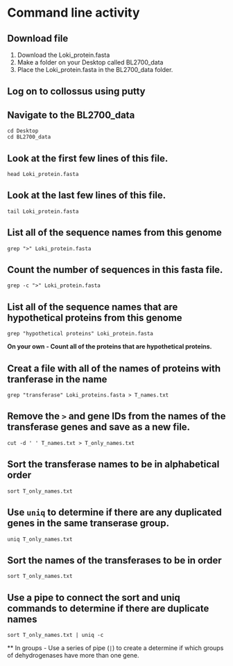 # Command line activity

## Download file 
1. Download the Loki_protein.fasta  
1. Make a folder on your Desktop called BL2700_data
1. Place the Loki_protein.fasta in the BL2700_data folder.

## Log on to collossus using putty

## Navigate to the BL2700_data
```{BASH}
cd Desktop
cd BL2700_data
```
## Look at the first few lines of this file.
```{BASH}
head Loki_protein.fasta
```

## Look at the last few lines of this file.
```{BASH}
tail Loki_protein.fasta
```

## List all of the sequence names from this genome
```{BASH}
grep ">" Loki_protein.fasta
```

## Count the number of sequences in this fasta file.
```{BASH}
grep -c ">" Loki_protein.fasta
```

## List all of the sequence names that are hypothetical proteins from this genome
```{BASH}
grep "hypothetical proteins" Loki_protein.fasta
```

**On your own - Count all of the proteins that are hypothetical proteins.**

## Creat a file with all of the names of proteins with tranferase in the name
```{BASH}
grep "transferase" Loki_proteins.fasta > T_names.txt
```
## Remove the `>` and gene IDs from the names of the transferase genes and save as a new file.
```{BASH}
cut -d ' ' T_names.txt > T_only_names.txt
```
## Sort the transferase names to be in alphabetical order
```{BASH}
sort T_only_names.txt
```
## Use `uniq` to determine if there are any duplicated genes in the same transerase group.
```{BASH}
uniq T_only_names.txt
```

## Sort the names of the transferases to be in order
```{BASH}
sort T_only_names.txt
```

## Use a pipe to connect the sort and uniq commands to determine if there are duplicate names
```{BASH}
sort T_only_names.txt | uniq -c
```

** In groups - Use a series of pipe (`|`) to create a determine if which groups of dehydrogenases have more than one gene.



